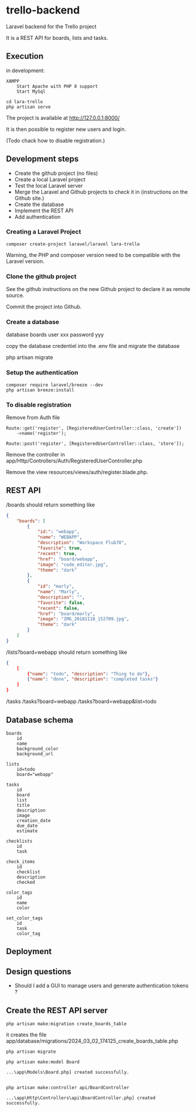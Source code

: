 # trello-backend

Laravel backend for the Trello project

It is a REST API for boards, lists and tasks.

## Execution

in development:

    XAMPP
        Start Apache with PHP 8 support
        Start MySql

    cd lara-trello
    php artisan serve

The project is available at http://127.0.0.1:8000/

It is then possible to register new users and login. 

(Todo chack how to disable registration.)

## Development steps

- Create the github project (no files)
- Create a local Laravel project
- Test the local Laravel server
- Merge the Laravel and Github projects to check it in (instructions on the Github site.)
- Create the database
- Implement the REST API
- Add authentication

### Creating a Laravel Project

    composer create-project laravel/laravel lara-trello


Warning, the PHP and composer version need to be compatible with the Laravel version.

### Clone the github project

See the github instructions on the new Github project to declare it as remote source.

Commit the project into Github.

### Create a database

database boards
user xxx
password yyy

copy the database credentiel into the .env file
and migrate the database

php artisan migrate

### Setup the authentication

    composer require laravel/breeze --dev
    php artisan breeze:install

### To disable registration

Remove from Auth file

    Route::get('register', [RegisteredUserController::class, 'create'])
        ->name('register');

    Route::post('register', [RegisteredUserController::class, 'store']);

Remove the controller in app/Http/Controllers/Auth/RegisteredUserController.php

Remove the view resources/views/auth/register.blade.php.



## REST API

/boards should return something like

```json
{
    "boards": [
        {
            "id:": "webapp",
            "name": "WEBAPP",
            "description": "Workspace Flub78",
            "favorite": true,
            "recent": true,
            "href": "board/webapp",
            "image": "code_editor.jpg",
            "theme": "dark"
        },
        {
            "id": "marly",
            "name": "Marly",
            "description": "",
            "favorite": false,
            "recent": false,
            "href": "board/marly",
            "image": "IMG_20181118_152709.jpg",
            "theme": "dark"
        }
    ]
}
```

/lists?board=webapp     should return something like
```json
{
    [
        {"name": "todo", "description": "Thing to do"},
        {"name": "done", "description": "completed tasks"}
    ]
}
```

/tasks
/tasks?board=webapp
/tasks?board=webapp&list=todo


## Database schema

````
boards
    id
    name
    background_color
    background_url

lists
    id=todo
    board="webapp"

tasks
    id
    board
    list
    title
    description
    image
    creation_date
    due_date
    estimate

checklists
    id
    task

check_items
    id
    checklist
    description
    checked

color_tags
    id
    name
    color

set_color_tags
    id
    task
    color_tag

````

## Deployment

## Design questions

- Should I add a GUI to manage users and generate authentication tokens ?

## Create the REST API server

    php artisan make:migration create_boards_table

it creates the file app/database/migrations/2024_03_02_174125_create_boards_table.php


    php artisan migrate

    php artisan make:model Board

    ...\app\Models\Board.php] created successfully.


    php artisan make:controller api/BoardController

    ...\app\Http\Controllers\api\BoardController.php] created successfully.